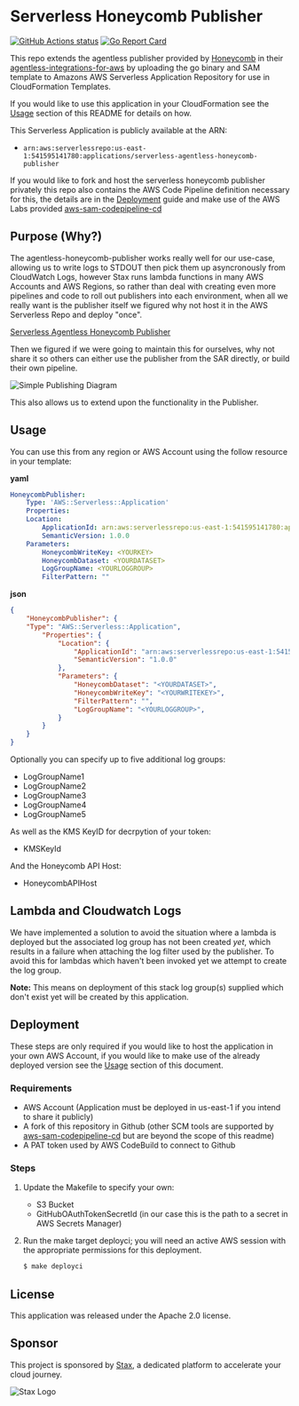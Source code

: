 # Serverless Honeycomb Publisher

[![GitHub Actions status](https://github.com/stax-labs/serverless-honeycomb-publisher/workflows/Go/badge.svg?branch=master)](https://github.com/stax-labs/serverless-honeycomb-publisher/actions?query=workflow%3AGo)
[![Go Report Card](https://goreportcard.com/badge/github.com/stax-labs/serverless-honeycomb-publisher)](https://goreportcard.com/report/github.com/stax-labs/serverless-honeycomb-publisher)

This repo extends the agentless publisher provided by [Honeycomb](https://www.honeycomb.io/) in their [agentless-integrations-for-aws](https://github.com/honeycombio/agentless-integrations-for-aws) by uploading the go binary and SAM template to Amazons AWS Serverless Application Repository for use in CloudFormation Templates.

If you would like to use this application in your CloudFormation see the [Usage](#usage) section of this README for details on how.

This Serverless Application is publicly available at the ARN:
* `arn:aws:serverlessrepo:us-east-1:541595141780:applications/serverless-agentless-honeycomb-publisher`

If you would like to fork and host the serverless honeycomb publisher privately this repo also contains the AWS Code Pipeline definition necessary for this, the details are in the [Deployment](#deployment) guide and make use of the AWS Labs provided [aws-sam-codepipeline-cd](https://github.com/awslabs/aws-sam-codepipeline-cd)

## Purpose (Why?)

The agentless-honeycomb-publisher works really well for our use-case, allowing us to write logs to STDOUT then pick them up asyncronously from CloudWatch Logs, however Stax runs lambda functions in many AWS Accounts and AWS Regions, so rather than deal with creating even more pipelines and code to roll out publishers into each environment, when all we really want is the publisher itself we figured why not host it in the AWS Serverless Repo and deploy "once".

[Serverless Agentless Honeycomb Publisher](https://serverlessrepo.aws.amazon.com/applications/arn:aws:serverlessrepo:us-east-1:541595141780:applications~serverless-agentless-honeycomb-publisher)

Then we figured if we were going to maintain this for ourselves, why not share it so others can either use the publisher from the SAR directly, or build their own pipeline.

![Simple Publishing Diagram](https://github.com/stax-labs/serverless-honeycomb-publisher/raw/master/images/simple-publishing-diagram.png)

This also allows us to extend upon the functionality in the Publisher.

## Usage

You can use this from any region or AWS Account using the follow resource in your template:

**yaml**
```yaml
HoneycombPublisher:
    Type: 'AWS::Serverless::Application'
    Properties:
    Location:
        ApplicationId: arn:aws:serverlessrepo:us-east-1:541595141780:applications/serverless-agentless-honeycomb-publisher
        SemanticVersion: 1.0.0
    Parameters:
        HoneycombWriteKey: <YOURKEY>
        HoneycombDataset: <YOURDATASET>
        LogGroupName: <YOURLOGGROUP>
        FilterPattern: ""
```

**json**
```json
{
    "HoneycombPublisher": {
    "Type": "AWS::Serverless::Application",
        "Properties": {
            "Location": {
                "ApplicationId": "arn:aws:serverlessrepo:us-east-1:541595141780:applications/serverless-agentless-honeycomb-publisher",
                "SemanticVersion": "1.0.0"
            },
            "Parameters": {
                "HoneycombDataset": "<YOURDATASET>",
                "HoneycombWriteKey": "<YOURWRITEKEY>",
                "FilterPattern": "",
                "LogGroupName": "<YOURLOGGROUP>",
            }
        }
    }
}
```

Optionally you can specify up to five additional log groups:
* LogGroupName1
* LogGroupName2
* LogGroupName3
* LogGroupName4
* LogGroupName5

As well as the KMS KeyID for decrpytion of your token:
* KMSKeyId

And the Honeycomb API Host:
* HoneycombAPIHost

## Lambda and Cloudwatch Logs

We have implemented a solution to avoid the situation where a lambda is deployed but the associated log group has not been created _yet_, which results in a failure when attaching the log filter used by the publisher. To avoid this for lambdas which haven't been invoked yet we attempt to create the log group.

**Note:** This means on deployment of this stack log group(s) supplied which don't exist yet will be created by this application.

## Deployment

These steps are only required if you would like to host the application in your own AWS Account, if you would like to make use of the already deployed version see the [Usage](#usage) section of this document.

### Requirements

* AWS Account (Application must be deployed in us-east-1 if you intend to share it publicly)
* A fork of this repository in Github (other SCM tools are supported by [aws-sam-codepipeline-cd](https://github.com/awslabs/aws-sam-codepipeline-cd) but are beyond the scope of this readme)
* A PAT token used by AWS CodeBuild to connect to Github

### Steps

1. Update the Makefile to specify your own:
    * S3 Bucket
    * GitHubOAuthTokenSecretId (in our case this is the path to a secret in AWS Secrets Manager)
1. Run the make target deployci; you will need an active AWS session with the appropriate permissions for this deployment.

    ```bash
    $ make deployci
    ```

## License

This application was released under the Apache 2.0 license.

## Sponsor

This project is sponsored by [Stax](https://stax.io), a dedicated platform to accelerate your cloud journey.

![Stax Logo](https://github.com/stax-labs/serverless-honeycomb-publisher/raw/master/images/stax-logo.png)

